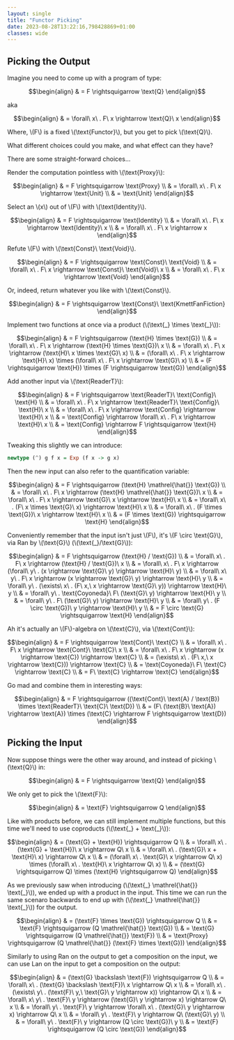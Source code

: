 ```yaml
---
layout: single
title: "Functor Picking"
date: 2023-08-28T13:22:16,798428869+01:00
classes: wide
---
```


## Picking the Output

Imagine you need to come up with a program of type:

$$\begin{align}
  & = F \rightsquigarrow \text{Q}
\end{align}$$

aka

$$\begin{align}
  & = \forall\ x\ . F\ x \rightarrow \text{Q}\ x
\end{align}$$

Where, \\(F\\) is a fixed \\(\text{Functor}\\), but you get to pick \\(\text{Q}\\).

What different choices could you make, and what effect can they have?

There are some straight-forward choices...

Render the computation pointless with \\(\text{Proxy}\\):

$$\begin{align}
  & = F \rightsquigarrow \text{Proxy} \\
  & = \forall\ x\ . F\ x \rightarrow \text{Unit} \\
  & = \text{Unit}
\end{align}$$

Select an \\(x\\) out of \\(F\\) with \\(\text{Identity}\\).

$$\begin{align}
  & = F \rightsquigarrow \text{Identity} \\
  & = \forall\ x\ . F\ x \rightarrow \text{Identity}\ x \\
  & = \forall\ x\ . F\ x \rightarrow x
\end{align}$$

Refute \\(F\\) with \\(\text{Const}\ \text{Void}\\).

$$\begin{align}
  & = F \rightsquigarrow \text{Const}\ \text{Void} \\
  & = \forall\ x\ . F\ x \rightarrow \text{Const}\ \text{Void}\ x \\
  & = \forall\ x\ . F\ x \rightarrow \text{Void}
\end{align}$$

Or, indeed, return whatever you like with \\(\text{Const}\\).

$$\begin{align}
  & = F \rightsquigarrow \text{Const}\ \text{KmettFanFiction}
\end{align}$$

Implement two functions at once via a product (\\(\text{\_} \times \text{\_}\\)):

$$\begin{align}
  & = F \rightsquigarrow (\text{H} \times \text{G}) \\
  & = \forall\ x\ . F\ x \rightarrow (\text{H} \times \text{G})\ x \\
  & = \forall\ x\ . F\ x \rightarrow (\text{H}\ x \times \text{G}\ x) \\
  & = (\forall\ x\ . F\ x \rightarrow \text{H}\ x) \times (\forall\ x\ . F\ x \rightarrow \text{G}\ x) \\
  & = (F \rightsquigarrow \text{H}) \times (F \rightsquigarrow \text{G})
\end{align}$$

Add another input via \\(\text{ReaderT}\\):

$$\begin{align}
  & = F \rightsquigarrow \text{ReaderT}\ \text{Config}\ \text{H} \\
  & = \forall\ x\ . F\ x \rightarrow \text{ReaderT}\ \text{Config}\ \text{H}\ x \\
  & = \forall\ x\ . F\ x \rightarrow \text{Config} \rightarrow \text{H}\ x \\
  & = \text{Config} \rightarrow \forall\ x\ . F\ x \rightarrow \text{H}\ x \\
  & = \text{Config} \rightarrow F \rightsquigarrow \text{H}
\end{align}$$

Tweaking this slightly we can introduce:

```haskell
newtype (^) g f x = Exp (f x -> g x)
```

Then the new input can also refer to the quantification variable:

$$\begin{align}
  & = F \rightsquigarrow (\text{H} \mathrel{\hat{}} \text{G}) \\
  & = \forall\ x\ . F\ x \rightarrow (\text{H} \mathrel{\hat{}} \text{G})\ x \\
  & = \forall\ x\ . F\ x \rightarrow \text{G}\ x \rightarrow \text{H}\ x \\
  & = \forall\ x\ . (F\ x \times \text{G}\ x) \rightarrow \text{H}\ x \\
  & = \forall\ x\ . (F \times \text{G})\ x \rightarrow \text{H}\ x \\
  & = (F \times \text{G}) \rightsquigarrow \text{H}
\end{align}$$

Conveniently remember that the input isn't just \\(F\\), it's \\(F \circ \text{G}\\), via Ran by \\(\text{G}\\) (\\(\text{\_}/\text{G}\\)):

$$\begin{align}
  & = F \rightsquigarrow (\text{H} / \text{G}) \\
  & = \forall\ x\ . F\ x \rightarrow (\text{H} / \text{G})\ x \\
  & = \forall\ x\ . F\ x \rightarrow (\forall\ y\ . (x \rightarrow \text{G}\ y) \rightarrow \text{H}\ y) \\
  & = \forall\ x\ y\ . F\ x \rightarrow (x \rightarrow \text{G}\ y) \rightarrow \text{H}\ y \\
  & = \forall\ y\ . (\exists\ x\ . (F\ x,\ x \rightarrow \text{G}\ y)) \rightarrow \text{H}\ y \\
  & = \forall\ y\ . \text{Coyoneda}\ F\ (\text{G}\ y) \rightarrow \text{H}\ y \\
  & = \forall\ y\ . F\ (\text{G}\ y) \rightarrow \text{H}\ y \\
  & = \forall\ y\ . (F \circ \text{G})\ y \rightarrow \text{H}\ y \\
  & = F \circ \text{G} \rightsquigarrow \text{H}
\end{align}$$

Ah it's actually an \\(F\\)-algebra on \\(\text{C}\\), via \\(\text{Cont}\\):

$$\begin{align}
  & = F \rightsquigarrow \text{Cont}\ \text{C} \\
  & = \forall\ x\ . F\ x \rightarrow \text{Cont}\ \text{C}\ x \\
  & = \forall\ x\ . F\ x \rightarrow (x \rightarrow \text{C}) \rightarrow \text{C} \\
  & = (\exists\ x\ . (F\ x,\ x \rightarrow \text{C})) \rightarrow \text{C} \\
  & = \text{Coyoneda}\ F\ \text{C} \rightarrow \text{C} \\
  & = F\ \text{C} \rightarrow \text{C}
\end{align}$$

Go mad and combine them in interesting ways:

$$\begin{align}
  & = F \rightsquigarrow ((\text{Cont}\ \text{A} / \text{B}) \times \text{ReaderT}\ \text{C}\ \text{D}) \\
  & = (F\ (\text{B}\ \text{A}) \rightarrow \text{A}) \times (\text{C} \rightarrow F \rightsquigarrow \text{D})
\end{align}$$


## Picking the Input

Now suppose things were the other way around, and instead of picking \\(\text{Q}\\) in:

$$\begin{align}
  & = F \rightsquigarrow \text{Q}
\end{align}$$

We only get to pick the \\(\text{F}\\):

$$\begin{align}
  & = \text{F} \rightsquigarrow Q
\end{align}$$

Like with products before, we can still implement multiple functions, but this
time we'll need to use coproducts (\\(\text{\_} + \text{\_}\\)):

$$\begin{align}
  & = (\text{G} + \text{H}) \rightsquigarrow Q \\
  & = \forall\ x\ . (\text{G} + \text{H})\ x \rightarrow Q\ x \\
  & = \forall\ x\ . (\text{G}\ x + \text{H}\ x) \rightarrow Q\ x \\
  & = (\forall\ x\ . \text{G}\ x \rightarrow Q\ x) \times (\forall\ x\ . \text{H}\ x \rightarrow Q\ x) \\
  & = (\text{G} \rightsquigarrow Q) \times (\text{H} \rightsquigarrow Q)
\end{align}$$

As we previously saw when introducing (\\(\text{\_} \mathrel{\hat{}} \text{\_}\\)), we ended up with a product in the input.
This time we can run the same scenaro backwards to end up with (\\(\text{\_} \mathrel{\hat{}} \text{\_}\\)) for the output.

$$\begin{align}
  & = (\text{F} \times \text{G}) \rightsquigarrow Q \\
  & = \text{F} \rightsquigarrow (Q \mathrel{\hat{}} \text{G}) \\
  & = \text{G} \rightsquigarrow (Q \mathrel{\hat{}} \text{F}) \\
  & = \text{Proxy} \rightsquigarrow (Q \mathrel{\hat{}} (\text{F} \times \text{G}))
\end{align}$$

Similarly to using Ran on the output to get a composition on the input, we can
use Lan on the input to get a composition on the output:

$$\begin{align}
  & = (\text{G} \backslash \text{F}) \rightsquigarrow Q \\
  & = \forall\ x\ . (\text{G} \backslash \text{F})\ x \rightarrow Q\ x \\
  & = \forall\ x\ . (\exists\ y\ . (\text{F}\ y,\ \text{G}\ y \rightarrow x)) \rightarrow Q\ x \\
  & = \forall\ x\ y\ . \text{F}\ y \rightarrow (\text{G}\ y \rightarrow x) \rightarrow Q\ x \\
  & = \forall\ y\ . \text{F}\ y \rightarrow \forall\ x\ . (\text{G}\ y \rightarrow x) \rightarrow Q\ x \\
  & = \forall\ y\ . \text{F}\ y \rightarrow Q\ (\text{G}\ y) \\
  & = \forall\ y\ . \text{F}\ y \rightarrow (Q \circ \text{G})\ y \\
  & = \text{F} \rightsquigarrow (Q \circ \text{G})
\end{align}$$


